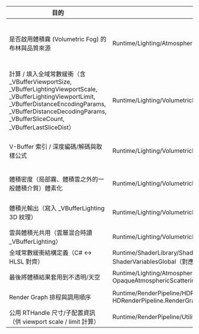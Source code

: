 | 目的                                                                                                                                                                                                             | 檔案                                                                                                     | **說明**                                                                                                                             |
| -------------------------------------------------------------------------------------------------------------------------------------------------------------------------------------------------------------- | ------------------------------------------------------------------------------------------------------ | ---------------------------------------------------------------------------------------------------------------------------------- |
| 是否啟用體積霧 (Volumetric Fog) 的布林與品質來源                                                                                                                                                                              | Runtime/Lighting/AtmosphericScattering/Fog.cs                                                          | 讀取 Fog Volume 參數（如 enableVolumetricFog, screenResolutionPercentage, volumeSliceCount, sliceDistributionUniformity, depthExtent 等）。 |
| 計算 / 填入全域常數緩衝（含 _VBufferViewportSize, _VBufferLightingViewportScale, _VBufferLightingViewportLimit, _VBufferDistanceEncodingParams, _VBufferDistanceDecodingParams, _VBufferSliceCount, _VBufferLastSliceDist） | Runtime/Lighting/VolumetricLighting/HDRenderPipeline.VolumetricLighting.cs                             | 關鍵：建立並更新 V-Buffer 幾何與距離編碼參數，分配/重建 3D 霧體光照與密度貼圖。                                                                                    |
| V-Buffer 索引 / 深度編碼/解碼與取樣公式                                                                                                                                                                                     | Runtime/Lighting/VolumetricLighting/VBuffer.hlsl                                                       | 定義將螢幕座標 + 深度 → 3D 體積座標 (uvz) 的函式；使用 _VBufferDistanceEncodingParams / _VBufferDistanceDecodingParams。                               |
| 體積密度（局部霧、體積雲之外的一般體積介質）體素化                                                                                                                                                                                      | Runtime/Lighting/VolumetricLighting/VolumeVoxelization.compute                                         | 將場景中 Local Volumetric Fog、Fog Base Extinction/Scattering 體積化到密度/相函數暫存 3D 紋理。                                                       |
| 體積光輸出（寫入 _VBufferLighting 3D 紋理）                                                                                                                                                                               | Runtime/Lighting/VolumetricLighting/VolumetricLighting.compute                                         | Ray marching / 跨 slice 積分：單次散射、多次近似、光影遮罩、體積光結果存入 _VBufferLighting。                                                                 |
| 雲與體積光共用（雲層混合時讀 _VBufferLighting）                                                                                                                                                                               | Runtime/Lighting/VolumetricLighting/HDRenderPipeline.VolumetricClouds*.cs                              | 在雲 Upscale / Combine Pass 取樣 _VBufferLighting 做能量疊加。                                                                               |
| 全域常數緩衝結構定義（C# <-> HLSL 對齊）                                                                                                                                                                                     | Runtime/ShaderLibrary/ShaderVariablesGlobal.cs 與產生的 ShaderVariablesGlobal（對應 HLSL）                     | 含 _VBuffer* 欄位。                                                                                                                    |
| 最後將體積結果套用到不透明/天空                                                                                                                                                                                               | Runtime/Lighting/AtmosphericScattering/AtmosphericScattering.hlsl / OpaqueAtmosphericScattering.shader | 表面著色時取樣 _VBufferLighting 補上體積散射。                                                                                                   |
| Render Graph 排程與調用順序                                                                                                                                                                                           | Runtime/RenderPipeline/HDRenderPipeline.cs / HDRenderPipeline.RenderGraph.cs                           | 控制呼叫「體積體素化 → 體積光積分 → 雲 → 後續合成」。                                                                                                    |
| 公用 RTHandle 尺寸/子配置資訊（供 viewport scale / limit 計算）                                                                                                                                                              | Runtime/RenderPipeline/Utility/HDUtils.cs                                                              | 取得實際 RTHandle 物理尺寸與 viewport。                                                                                                      |